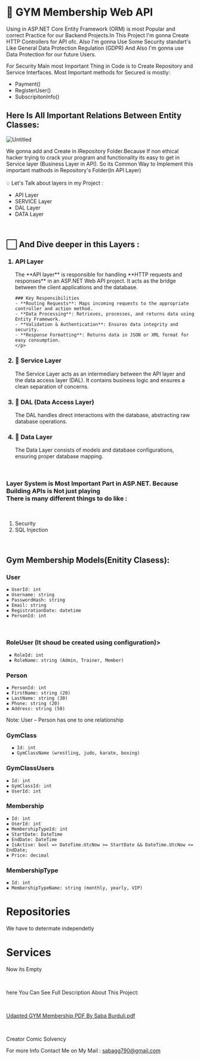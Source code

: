 

<h1> 💪 GYM Membership Web API</h1>


Using in ASP.NET Core Entity Framework (ORM) is most Popular and correct Practice for our Backend Projects.In This Project I'm gonna Create HTTP Controllers for API ofc. Also I'm gonna Use Some Security standart's Like General Data Protection Regulation (GDPR) And Also I'm gonna use Data Protection for our future Users.

For Security Main most Important Thing in Code is to Create Repository and Service Interfaces. Most Important methods for 
Secured is mostly:

<ul>
  <li>Payment()</li>
  <li>RegisterUser()</li>
  <li>SubscripitonInfo()</li>
  
</ul>

<h2> Here Is All Important Relations Between Entity Classes:</h2>

![Untitled](https://github.com/user-attachments/assets/a5017627-0859-4473-b5b2-f39b122cd888)

We gonna add and Create in IRepository Folder.Because If non ethical hacker trying to crack your program and functionality its easy to get in Service layer (Business Layer in API). So its Common Way to Implement this important mathods in Repository's Folder(In API Layer)
<br>
<br>
💡 Let's Talk about layers in my Project :

<ul>
  
  <li>API Layer</li>
  <li>SERVICE Layer</li>
  <li>DAL Layer</li>
  <li>DATA Layer</li>
  
</ul>

<br>

<h2>⬜ And Dive deeper in this Layers :</h2>

<ol>

 <h3><li>API Layer</li></h3> 
    <p>
      The **API layer** is responsible for handling **HTTP requests and responses** in an ASP.NET Web API project. It acts as the bridge between the client applications and the database.


    ### Key Responsibilities
    - **Routing Requests**: Maps incoming requests to the appropriate controller and action method.
    - **Data Processing**: Retrieves, processes, and returns data using Entity Framework.
    - **Validation & Authentication**: Ensures data integrity and security.
    - **Response Formatting**: Returns data in JSON or XML format for easy consumption.
    </p>

   <h3> <li> 🔗 Service Layer</li></h3>
        <p> The Service Layer acts as an intermediary between the API layer and the data access layer (DAL).
        It contains business logic and ensures a clean separation of concerns.
        </p>
        
        
  <h3> <li> 🔗 DAL (Data Access Layer)</li></h3>
      <p>The DAL handles direct interactions with the database, abstracting raw database operations.
        </p>
      
      
  <h3> <li> 🔗 Data Layer</li> </h3>
          <p>The Data Layer consists of models and database configurations, ensuring proper database mapping. 
        </p>

</ol>

<br>

<h3>Layer System is Most Important Part in ASP.NET. Because Building APIs is Not just playing 
  <br>
There is many different things to do like :</h3>

<br>

<ol>
  <li>Security</li>
  <li>SQL Injection</li>
</ol>

<br>

<h2>Gym Membership Models(Enitity Clasess):</h2>

  <h3>User</h3>
      
    ▪ UserId: int
    ▪ Username: string
    ▪ PasswordHash: string
    ▪ Email: string
    ▪ RegistrationDate: datetime
    ▪ PersonId: int

  <br>
  <h3>RoleUser (It shoud be created using configuration)></h3>
  
     ▪ RoleId: int
     ▪ RoleName: string (Admin, Trainer, Member)

  <h3>Person</h3>

    ▪ PersonId: int
    ▪ FirstName: string (20)
    ▪ LastName: string (30)
    ▪ Phone: string (20)
    ▪ Address: string (50)
    
Note: User – Person has one to one relationship

  <h3>GymClass</h3>
  
      ▪ Id: int
      ▪ GymClassName (wrestling, judo, karate, boxing)

<h3>GymClassUsers</h3>

    ▪ Id: int
    ▪ GymClassId: int
    ▪ UserId: int

<h3>Membership</h3>

    ▪ Id: int
    ▪ UserId: int
    ▪ MembershipTypeId: int
    ▪ StartDate: DateTime
    ▪ EndDate: DateTime
    ▪ IsActive: bool => DateTime.UtcNow >= StartDate && DateTime.UtcNow <= EndDate;
    ▪ Price: decimal


<h3>MembershipType</h3>

    ▪ Id: int
    ▪ MembershipTypeName: string (monthly, yearly, VIP)


<h1>Repositories</h1>
<p>We have to determate independetly</p>
<h1>Services</h1>
<p>Now its Empty</p>

<br>

here You Can See Full Description About This Project:

<br>


[Udapted GYM Membership PDF By Saba Burduli.pdf](https://github.com/user-attachments/files/19727797/Udapted.GYM.Membership.PDF.By.Saba.Burduli.pdf)


<br>

Creator Comic Solvency

For more Info Contact Me on My Mail : sabagg790@gmail.com
